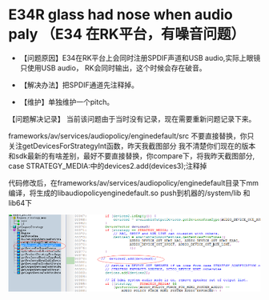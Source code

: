 # E34R glass had nose when audio paly （E34 在RK平台，有噪音问题）

- 【问题原因】E34在RK平台上会同时注册SPDIF声道和USB audio,实际上眼镜只使用USB audio， RK会同时输出，这个时候会存在破音。

- 【解决办法】把SPDIF通道先注释掉。
- 【维护】单独维护一个pitch。
  
【问题解决记录】 当前该问题由于当时没有记录，现在需要重新问题记录下来。


frameworks/av/services/audiopolicy/enginedefault/src
不要直接替换，你只关注getDevicesForStrategyInt函数，昨天我截图部分
我不清楚你们现在的版本和sdk最新的有啥差别，最好不要直接替换，你compare下，将我昨天截图部分, case STRATEGY_MEDIA:中的devices2.add(devices3);注释掉

代码修改后，在frameworks/av/services/audiopolicy/enginedefault目录下mm编译，将生成的libaudiopolicyenginedefault.so push到机器的/system/lib 和lib64下


![1](WeChat%20Image_20221110162637.png)

